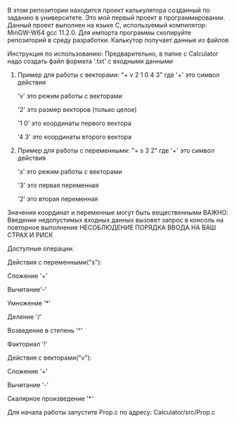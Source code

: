 В этом репозитории находится проект калькулятора созданный по заданию в университете.
Это мой первый проект в программировании.
Данный проект выполнен на языке C, используемый компилятор: MinGW-W64 gcc 11.2.0.
Для импорта программы скопируйте репозиторий в среду разработки. 
Калькутор получает данные из файлов

Инструкция по использованию:
Предварительно, в папке с Calculator надо создать файл формата '.txt' с входными данными
  1. Пример для работы с векторами: "+ v 2 1 0 4 3" где
     '+' это символ действия
     
     'v' это режим работы с векторами
     
     '2' это размер векторов (только целое)
     
     '1 0' это координаты первого вектора
     
     '4 3' это координаты второго вектора
     
  2. Пример для работы с переменными: "+ s 3 2" где
     '+' это символ действия
     
     's' это режим работы с векторами
     
     '3' это первая переменная
     
     '2' это вторая переменная
     
   Значения координат и переменные могут быть вещественными
   ВАЖНО: Введение недопустимых входных данных вызовет запрос в консоль на повторное выполнение
   НЕСОБЛЮДЕНИЕ ПОРЯДКА ВВОДА НА ВАШ СТРАХ И РИСК

Доступные операции:

Действия с переменными("s"):

Сложение '+'

Вычитание'-'

Умножение '*'

Деление '/'

Возведение в степень '^'

Факториал '!'

Действия с векторами("v"):

Сложение '+'

Вычитание '-'

Скалярное произведение '*'

Для начала работы запустите Prop.c по адресу: Calculator/src/Prop.c
